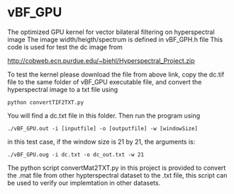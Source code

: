 # vBF_GPU

The optimized GPU kernel for vector bilateral filtering on hyperspectral image 
The image width/heigth/spectrum is defined in vBF_GPH.h file
This code is used for test the dc image from 

http://cobweb.ecn.purdue.edu/~biehl/Hyperspectral_Project.zip

To test the kernel please download the file from above link, copy the dc.tif file 
to the same folder of vBF_GPU executable file, and convert the hyperspectral image to a txt file using 
```
python convertTIF2TXT.py
```
You will find a dc.txt file in this folder. Then run the program using 

```
./vBF_GPU.out -i [inputfile] -o [outputfile] -w [windowSize]
```
in this test case, if the window size is 21 by 21, the arguments is:

```
./vBF_GPU.oug -i dc.txt -o dc_out.txt -w 21
```

The python script convertMat2TXT.py in this project is provided to convert the .mat file from other
hypterspectral dataset to the .txt file, this script can be used to verify our implemtation in other
datasets. 


